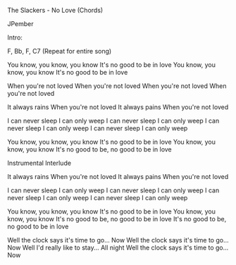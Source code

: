 The Slackers - No Love (Chords)


JPember


Intro:

F, Bb, F, C7 (Repeat for entire song)


You know, you know, you know
It's no good to be in love
You know, you know, you know
It's no good to be in love


When you're not loved
When you're not loved
When you're not loved
When you're not loved


It always rains
When you're not loved
It always pains
When you're not loved


I can never sleep
I can only weep
I can never sleep
I can only weep
I can never sleep
I can only weep
I can never sleep
I can only weep


You know, you know, you know
It's no good to be in love
You know, you know, you know
It's no good to be, no good to be in love

Instrumental Interlude


It always rains
When you're not loved
It always pains
When you're not loved


I can never sleep
I can only weep
I can never sleep
I can only weep
I can never sleep
I can only weep
I can never sleep
I can only weep


You know, you know, you know
It's no good to be in love
You know, you know, you know
It's no good to be, no good to be in love
It's no good to be, no good to be in love


Well the clock says it's time to go...
Now
Well the clock says it's time to go...
Now
Well I'd really like to stay...
All night
Well the clock says it's time to go...
Now